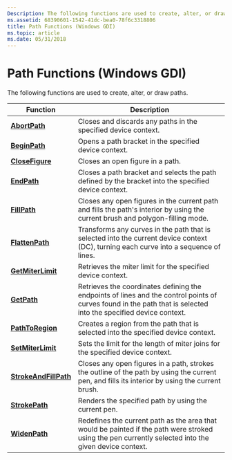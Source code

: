 ```yaml
---
Description: The following functions are used to create, alter, or draw paths.
ms.assetid: 68390601-1542-41dc-bea0-78f6c3318806
title: Path Functions (Windows GDI)
ms.topic: article
ms.date: 05/31/2018
---
```


# Path Functions (Windows GDI)

The following functions are used to create, alter, or draw paths.



| Function                                       | Description                                                                                                                                                      |
|------------------------------------------------|------------------------------------------------------------------------------------------------------------------------------------------------------------------|
| [**AbortPath**](/windows/desktop/api/Wingdi/nf-wingdi-abortpath)                 | Closes and discards any paths in the specified device context.                                                                                                   |
| [**BeginPath**](/windows/desktop/api/Wingdi/nf-wingdi-beginpath)                 | Opens a path bracket in the specified device context.                                                                                                            |
| [**CloseFigure**](/windows/desktop/api/Wingdi/nf-wingdi-closefigure)             | Closes an open figure in a path.                                                                                                                                 |
| [**EndPath**](/windows/desktop/api/Wingdi/nf-wingdi-endpath)                     | Closes a path bracket and selects the path defined by the bracket into the specified device context.                                                             |
| [**FillPath**](/windows/desktop/api/Wingdi/nf-wingdi-fillpath)                   | Closes any open figures in the current path and fills the path's interior by using the current brush and polygon-filling mode.                                   |
| [**FlattenPath**](/windows/desktop/api/Wingdi/nf-wingdi-flattenpath)             | Transforms any curves in the path that is selected into the current device context (DC), turning each curve into a sequence of lines.                            |
| [**GetMiterLimit**](/windows/desktop/api/Wingdi/nf-wingdi-getmiterlimit)         | Retrieves the miter limit for the specified device context.                                                                                                      |
| [**GetPath**](/windows/desktop/api/Wingdi/nf-wingdi-getpath)                     | Retrieves the coordinates defining the endpoints of lines and the control points of curves found in the path that is selected into the specified device context. |
| [**PathToRegion**](/windows/desktop/api/Wingdi/nf-wingdi-pathtoregion)           | Creates a region from the path that is selected into the specified device context.                                                                               |
| [**SetMiterLimit**](/windows/desktop/api/Wingdi/nf-wingdi-setmiterlimit)         | Sets the limit for the length of miter joins for the specified device context.                                                                                   |
| [**StrokeAndFillPath**](/windows/desktop/api/Wingdi/nf-wingdi-strokeandfillpath) | Closes any open figures in a path, strokes the outline of the path by using the current pen, and fills its interior by using the current brush.                  |
| [**StrokePath**](/windows/desktop/api/Wingdi/nf-wingdi-strokepath)               | Renders the specified path by using the current pen.                                                                                                             |
| [**WidenPath**](/windows/desktop/api/Wingdi/nf-wingdi-widenpath)                 | Redefines the current path as the area that would be painted if the path were stroked using the pen currently selected into the given device context.            |



 

 

 



